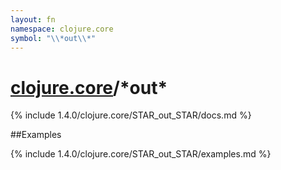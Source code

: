```yaml
---
layout: fn
namespace: clojure.core
symbol: "\\*out\\*"
---
```


# [clojure.core](../)/\*out\*

{% include 1.4.0/clojure.core/STAR_out_STAR/docs.md %}

##Examples

{% include 1.4.0/clojure.core/STAR_out_STAR/examples.md %}

